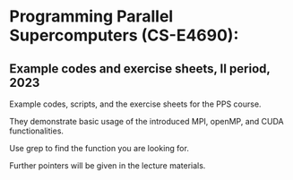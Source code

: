 # Programming Parallel Supercomputers (CS-E4690): 
## Example codes and exercise sheets, II period, 2023

Example codes, scripts, and the exercise sheets for the PPS course.

They demonstrate basic usage of the introduced MPI, openMP, and CUDA functionalities.

Use grep to find the function you are looking for.

Further pointers will be given in the lecture materials.
